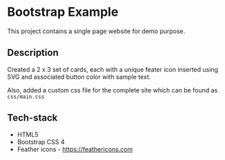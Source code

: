 # Bootstrap Example

This project contains a single page website for demo purpose.

## Description

Created a 2 x 3 set of cards, each with a unique feater icon inserted using SVG and associated button color with sample text.

Also, added a custom css file for the complete site which can be found as `css/main.css`

## Tech-stack
- HTML5
- Bootstrap CSS 4
- Feather icons - https://feathericons.com
